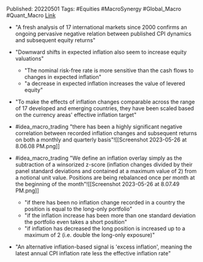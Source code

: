 
Published: 20220501
Tags: #Equities #MacroSynergy #Global_Macro #Quant_Macro 
[Link](obsidian://open?vault=Akul's%20Notebook&file=Library_Personal%2Fjournals%2Cmagazines%2FMacroSynergy%2FInflation%20as%20equity%20trading%20signal%20%7C%20Macrosynergy%20Research.pdf)

- "A fresh analysis of 17 international markets since 2000 confirms an ongoing pervasive negative relation between published CPI dynamics and subsequent equity returns"
- "Downward shifts in expected inflation also seem to increase equity valuations"
	- "The nominal risk-free rate is more sensitive than the cash flows to changes in expected inflation"
	- "a decrease in expected inflation increases the value of levered equity"

- "To make the effects of inflation changes comparable across the range of 17 developed and emerging countries, they have been scaled based on the currency areas' effective inflation target"
- #idea_macro_trading "there has been a highly significant negative correlation between recorded inflation changes and subsequent returns on both a monthly and quarterly basis"![[Screenshot 2023-05-26 at 8.06.08 PM.png]]
- #idea_macro_trading "We define an inflation overlay simply as the subtraction of a winsorized z-score (inflation changes divided by their panel standard deviations and contained at a maximum value of 2) from a notional unit value. Positions are being rebalanced once per month at the beginning of the month"![[Screenshot 2023-05-26 at 8.07.49 PM.png]]
	- "if there has been no inflation change recorded in a country the position is equal to the long-only portfolio"
	- "if the inflation increase has been more than one standard deviation the portfolio even takes a short position"
	- "if inflation has decreased the long position is increased up to a maximum of 2 (i.e. double the long-only exposure)"

- "An alternative inflation-based signal is 'excess inflation', meaning the latest annual CPI inflation rate less the effective inflation rate"